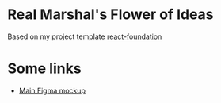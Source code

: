 # Real Marshal's Flower of Ideas

Based on my project template [react-foundation](https://github.com/real-marshal/react-foundation)

# Some links

- [Main Figma mockup](https://www.figma.com/file/fhorYONOYn2JOakB3MaTiS/Untitled)
